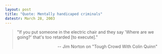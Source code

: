 ```yaml
---
layout: post
title: "Quote: Mentally handicaped criminals"
datestr: March 28, 2003
---
```

<blockquote>
"If you put someone in the electric chair and they say 'Where are we going?' that's too retarded [to execute]."
<p align="right">-- Jim Norton on "Tough Crowd With Colin Quinn"</blockquote>

